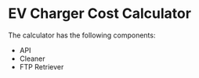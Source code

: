 # EV Charger Cost Calculator

The calculator has the following components:
- API
- Cleaner
- FTP Retriever
